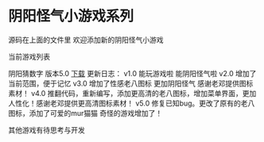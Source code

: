 # 阴阳怪气小游戏系列

源码在上面的文件里 欢迎添加新的阴阳怪气小游戏

当前游戏列表

阴阳猜数字 版本5.0 [下载](https://github.com/Lutio0215/yygqgames/raw/master/apps/guess%20number/%E9%98%B4%E9%98%B3%E7%8C%9C%E6%95%B0%E5%AD%975.0.exe)
更新日志：
v1.0 能玩游戏啦 能阴阳怪气啦
v2.0 增加了当前范围，便于记忆
v3.0 增加了性感老八图标 更加阴阳怪气 感谢老邓提供图标素材！
v4.0 推翻代码，重新编写，添加更高清的老八图标，增加菜单界面，更加人性化！感谢老邓提供更高清图标素材！ 
v5.0 修复已知bug。更改了原有的老八图标，添加了可爱的mur猫猫 奇怪的游戏增加了！

其他游戏有待思考与开发
